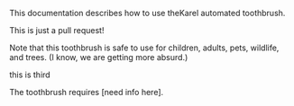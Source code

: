 This documentation describes how to use theKarel automated toothbrush.

This is just a pull request!

Note that this toothbrush is safe to use for children,
adults, pets, wildlife, and trees. (I know, we are getting more absurd.)

this is third

The toothbrush requires [need info here].